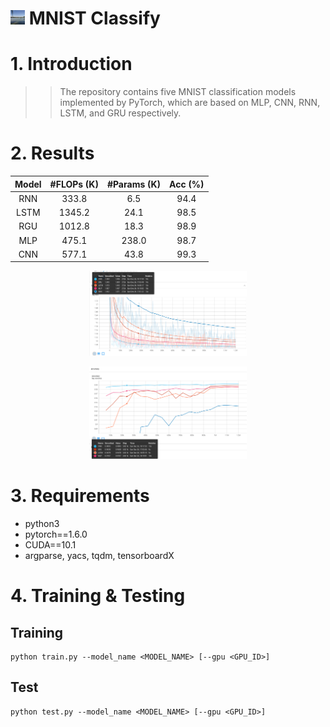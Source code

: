 [<img height="23" src="https://github.com/lh9171338/Outline/blob/master/icon.jpg"/>](https://github.com/lh9171338/Outline) MNIST Classify
===

# 1. Introduction
>>The repository contains five MNIST classification models implemented by PyTorch, which are based on MLP, CNN, RNN, LSTM, and GRU respectively.

# 2. Results

| Model | #FLOPs (K) | #Params (K) | Acc (%) |
| :---: | :---: | :---: | :---: |
| RNN | 333.8 | 6.5 | 94.4 |
| LSTM | 1345.2 | 24.1 | 98.5 |
| RGU | 1012.8 | 18.3 | 98.9 |
| MLP | 475.1 | 238.0 | 98.7 |
| CNN | 577.1 | 43.8 | 99.3 |

<p align="center">
    <img width="50%" src="figure/loss.png"/>
</p> 
<p align="center">
    <img width="50%" src="figure/accuracy.png"/>
</p> 

# 3. Requirements

 - python3
 - pytorch==1.6.0
 - CUDA==10.1
 - argparse, yacs, tqdm, tensorboardX

# 4. Training & Testing

## Training
```shell
python train.py --model_name <MODEL_NAME> [--gpu <GPU_ID>]
```

## Test
```shell
python test.py --model_name <MODEL_NAME> [--gpu <GPU_ID>]
```
